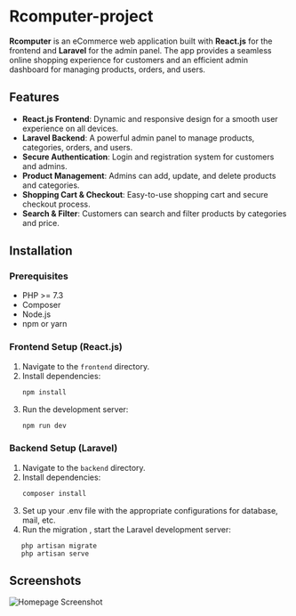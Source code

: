 # Rcomputer-project

**Rcomputer** is an eCommerce web application built with **React.js** for the frontend and **Laravel** for the admin panel. The app provides a seamless online shopping experience for customers and an efficient admin dashboard for managing products, orders, and users.

## Features

- **React.js Frontend**: Dynamic and responsive design for a smooth user experience on all devices.
- **Laravel Backend**: A powerful admin panel to manage products, categories, orders, and users.
- **Secure Authentication**: Login and registration system for customers and admins.
- **Product Management**: Admins can add, update, and delete products and categories.
- **Shopping Cart & Checkout**: Easy-to-use shopping cart and secure checkout process.
- **Search & Filter**: Customers can search and filter products by categories and price.

## Installation

### Prerequisites

- PHP >= 7.3
- Composer
- Node.js
- npm or yarn

### Frontend Setup (React.js)

1. Navigate to the `frontend` directory.
2. Install dependencies:
   ```bash
   npm install
3. Run the development server:
   ```bash
   npm run dev
### Backend Setup (Laravel)
1. Navigate to the `backend` directory.
2. Install dependencies:
    ```bash
   composer install
3. Set up your .env file with the appropriate configurations for database, mail, etc.
4. Run the migration , start the Laravel development server:
```
   php artisan migrate
   php artisan serve
```
## Screenshots
![Homepage Screenshot](assets/screenshots/clientHome.png)

